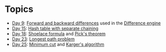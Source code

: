 # Topics

- [Day 9](/src/main/java/com/adventofcode/aoc2023/AoC092023.java): [Forward and backward differences](https://en.m.wikipedia.org/wiki/Divided_differences#Forward_and_backward_differences)
  used in
  the [Difference engine](https://en.m.wikipedia.org/wiki/Difference_engine#Method_of_differences)
- [Day 15](/src/main/java/com/adventofcode/aoc2023/AoC152023.java): [Hash table with separate chaining](https://en.m.wikipedia.org/wiki/Hash_table#Separate_chaining)
- [Day 18](/src/main/java/com/adventofcode/aoc2023/AoC182023.java): [Shoelace formula](https://en.wikipedia.org/wiki/Shoelace_formula#Shoelace_formula)
  and [Pick's theorem](https://en.wikipedia.org/wiki/Pick%27s_theorem#Formula)
- [Day 23](/src/main/java/com/adventofcode/aoc2023/AoC232023.java): [Longest path problem](https://en.wikipedia.org/wiki/Longest_path_problem)
- [Day 25](/src/main/java/com/adventofcode/aoc2023/AoC252023.java): [Minimum cut](https://en.wikipedia.org/wiki/Minimum_cut)
  and [Karger's algorithm](https://en.wikipedia.org/wiki/Karger%27s_algorithm)
